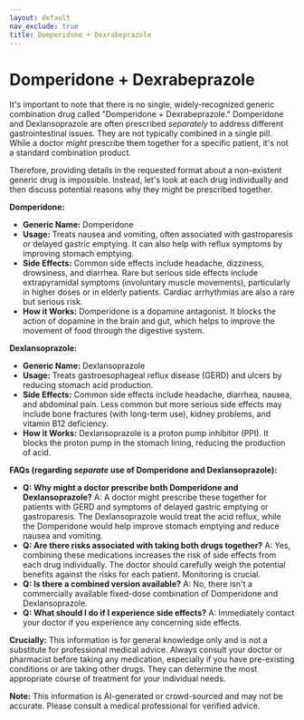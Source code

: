 ```yaml
---
layout: default
nav_exclude: true
title: Domperidone + Dexrabeprazole
---
```


# Domperidone + Dexrabeprazole

It's important to note that there is no single, widely-recognized generic combination drug called "Domperidone + Dexrabeprazole."  Domperidone and Dexlansoprazole are often prescribed *separately* to address different gastrointestinal issues.  They are not typically combined in a single pill.  While a doctor *might* prescribe them together for a specific patient, it's not a standard combination product.


Therefore, providing details in the requested format about a non-existent generic drug is impossible.  Instead, let's look at each drug individually and then discuss potential reasons why they might be prescribed together.

**Domperidone:**

* **Generic Name:** Domperidone
* **Usage:** Treats nausea and vomiting, often associated with gastroparesis or delayed gastric emptying.  It can also help with reflux symptoms by improving stomach emptying.
* **Side Effects:**  Common side effects include headache, dizziness, drowsiness, and diarrhea.  Rare but serious side effects include extrapyramidal symptoms (involuntary muscle movements), particularly in higher doses or in elderly patients.  Cardiac arrhythmias are also a rare but serious risk.
* **How it Works:**  Domperidone is a dopamine antagonist. It blocks the action of dopamine in the brain and gut, which helps to improve the movement of food through the digestive system.

**Dexlansoprazole:**

* **Generic Name:** Dexlansoprazole
* **Usage:** Treats gastroesophageal reflux disease (GERD) and ulcers by reducing stomach acid production.
* **Side Effects:** Common side effects include headache, diarrhea, nausea, and abdominal pain.  Less common but more serious side effects may include bone fractures (with long-term use), kidney problems, and vitamin B12 deficiency.
* **How it Works:**  Dexlansoprazole is a proton pump inhibitor (PPI). It blocks the proton pump in the stomach lining, reducing the production of acid.


**FAQs (regarding *separate* use of Domperidone and Dexlansoprazole):**

* **Q: Why might a doctor prescribe both Domperidone and Dexlansoprazole?** A: A doctor might prescribe these together for patients with GERD and symptoms of delayed gastric emptying or gastroparesis.  The Dexlansoprazole would treat the acid reflux, while the Domperidone would help improve stomach emptying and reduce nausea and vomiting.
* **Q: Are there risks associated with taking both drugs together?** A: Yes, combining these medications increases the risk of side effects from each drug individually.  The doctor should carefully weigh the potential benefits against the risks for each patient.  Monitoring is crucial.
* **Q: Is there a combined version available?** A: No, there isn't a commercially available fixed-dose combination of Domperidone and Dexlansoprazole.
* **Q: What should I do if I experience side effects?** A: Immediately contact your doctor if you experience any concerning side effects.


**Crucially:** This information is for general knowledge only and is not a substitute for professional medical advice.  Always consult your doctor or pharmacist before taking any medication, especially if you have pre-existing conditions or are taking other drugs. They can determine the most appropriate course of treatment for your individual needs.


**Note:** This information is AI-generated or crowd-sourced and may not be accurate. Please consult a medical professional for verified advice.